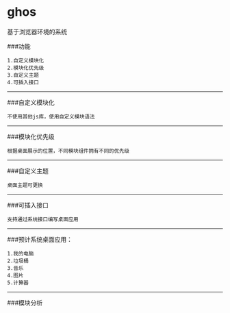 # ghos
基于浏览器环境的系统

>

###功能

```
1.自定义模块化
2.模块化优先级
3.自定义主题
4.可插入接口
```

***

###自定义模块化
>
```
不使用其他js库，使用自定义模块语法
```

***

###模块化优先级
>
`根据桌面展示的位置，不同模块组件拥有不同的优先级`

***

###自定义主题
>
```
桌面主题可更换
```

***

###可插入接口
>
```
支持通过系统接口编写桌面应用
```

***

###预计系统桌面应用：
>
```
1.我的电脑
2.垃圾桶
3.音乐
4.图片
5.计算器
```

***

###模块分析


